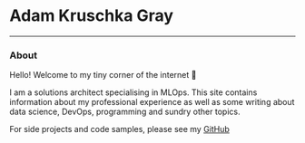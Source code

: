 # Adam Kruschka Gray

---

### About

Hello! Welcome to my tiny corner of the internet 🍄

I am a solutions architect specialising in MLOps. This site contains information about my professional experience as well as some writing about data science, DevOps, programming and sundry other topics.

For side projects and code samples, please see my [GitHub](https://github.com/adamkgray)